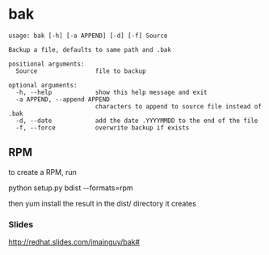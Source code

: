 # bak
```
usage: bak [-h] [-a APPEND] [-d] [-f] Source

Backup a file, defaults to same path and .bak

positional arguments:
  Source                file to backup

optional arguments:
  -h, --help            show this help message and exit
  -a APPEND, --append APPEND
                        characters to append to source file instead of .bak
  -d, --date            add the date .YYYYMMDD to the end of the file
  -f, --force           overwrite backup if exists
```
## RPM
to create a RPM, run

python setup.py bdist --formats=rpm

then yum install the result in the dist/ directory it creates

### Slides
http://redhat.slides.com/jmainguy/bak#
